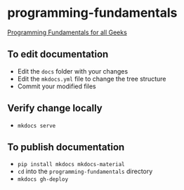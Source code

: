 # programming-fundamentals
 [Programming Fundamentals for all Geeks](https://santosh-1987.github.io/programming-fundamentals/)

## To edit documentation

* Edit the `docs` folder with your changes
* Edit the `mkdocs.yml` file to change the tree structure
* Commit your modified files

## Verify change locally
* `mkdocs serve`

## To publish documentation

* `pip install mkdocs mkdocs-material`
* `cd` into the `programming-fundamentals` directory
* `mkdocs gh-deploy`
